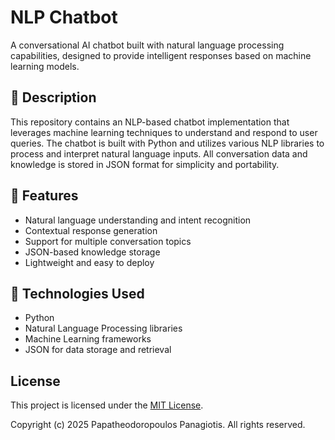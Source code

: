 # NLP Chatbot

A conversational AI chatbot built with natural language processing capabilities, designed to provide intelligent responses based on machine learning models.

## 📝 Description

This repository contains an NLP-based chatbot implementation that leverages machine learning techniques to understand and respond to user queries. The chatbot is built with Python and utilizes various NLP libraries to process and interpret natural language inputs. All conversation data and knowledge is stored in JSON format for simplicity and portability.

## 🚀 Features

- Natural language understanding and intent recognition
- Contextual response generation
- Support for multiple conversation topics
- JSON-based knowledge storage
- Lightweight and easy to deploy

## 🔧 Technologies Used

- Python
- Natural Language Processing libraries
- Machine Learning frameworks
- JSON for data storage and retrieval

## License

This project is licensed under the [MIT License](LICENSE).

Copyright (c) 2025 Papatheodoropoulos Panagiotis. All rights reserved.
